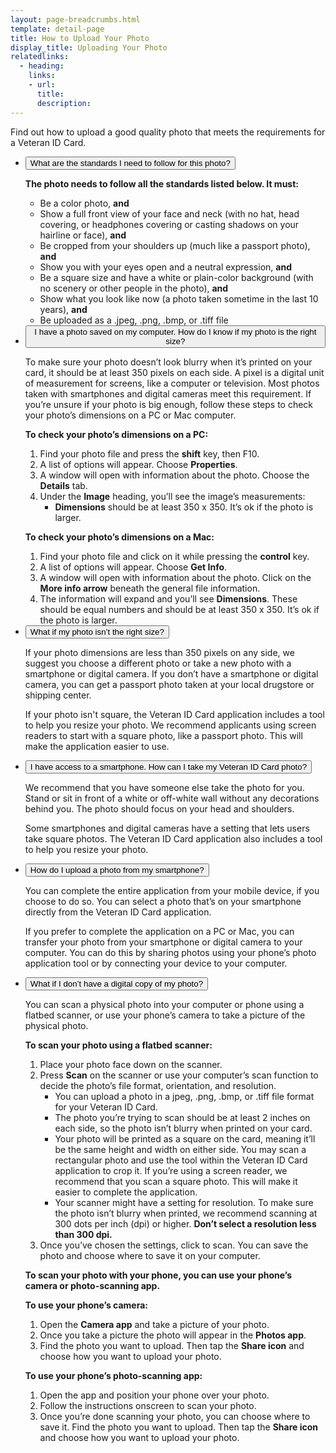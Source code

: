 ```yaml
---
layout: page-breadcrumbs.html
template: detail-page
title: How to Upload Your Photo
display_title: Uploading Your Photo
relatedlinks:
  - heading: 
    links:
    - url: 
      title: 
      description: 
---
```


<div class="va-introtext">

Find out how to upload a good quality photo that meets the requirements for a Veteran ID Card.

</div>

<div class="usa-accordion">
<ul class="usa-unstyled-list">
<li>
<button class="usa-button-unstyled usa-accordion-button" aria-controls="standards">What are the standards I need to follow for this photo?</button>
<div id="standards" class="usa-accordion-content">

<strong>The photo needs to follow all the standards listed below. It must:</strong>
<ul>
<li>Be a color photo, <strong>and</strong></li>
<li>Show a full front view of your face and neck (with no hat, head covering, or headphones covering or casting shadows on your hairline or face), <strong>and</strong></li>
<li>Be cropped from your shoulders up (much like a passport photo), <strong>and</strong></li>
<li>Show you with your eyes open and a neutral expression, <strong>and</strong></li>
<li>Be a square size and have a white or plain-color background (with no scenery or other people in the photo), <strong>and</strong></li>
<li>Show what you look like now (a photo taken sometime in the last 10 years), <strong>and</strong></li>
<li>Be uploaded as a .jpeg, .png, .bmp, or .tiff file</li>
</ul>

</div>
</li>
<li>
<button class="usa-button-unstyled usa-accordion-button" aria-controls="saved-photo">I have a photo saved on my computer. How do I know if my photo is the right size?</button>
<div id="saved-photo" class="usa-accordion-content">
 
To make sure your photo doesn’t look blurry when it’s printed on your card, it should be at least 350 pixels on each side. A pixel is a digital unit of measurement for screens, like a computer or television. Most photos taken with smartphones and digital cameras meet this requirement. 
If you’re unsure if your photo is big enough, follow these steps to check your photo’s dimensions on a PC or Mac computer. 

**To check your photo’s dimensions on a PC:**

1. Find your photo file and press the **shift** key, then F10. 
2. A list of options will appear. Choose **Properties**.
3. A window will open with information about the photo. Choose the **Details** tab.
4. Under the **Image** heading, you’ll see the image’s measurements:
   <ul>
   <li><strong>Dimensions</strong> should be at least 350 x 350. It’s ok if the photo is larger. </li>
   </ul>

**To check your photo’s dimensions on a Mac:**

1. Find your photo file and click on it while pressing the **control** key.
2. A list of options will appear. Choose **Get Info**.
3. A window will open with information about the photo. Click on the **More info arrow** beneath the general file information.
4. The information will expand and you’ll see **Dimensions**. These should be equal numbers and should be at least 350 x 350. It’s ok if the photo is larger. 

</div>
</li>
<li>
<button class="usa-button-unstyled usa-accordion-button" aria-controls="right-size">What if my photo isn’t the right size?</button>
<div id="right-size" class="usa-accordion-content">
 
If your photo dimensions are less than 350 pixels on any side, we suggest you choose a different photo or take a new photo with a smartphone or digital camera. If you don’t have a smartphone or digital camera, you can get a passport photo taken at your local drugstore or shipping center. 

If your photo isn't square, the Veteran ID Card application includes a tool to help you resize your photo. We recommend applicants using screen readers to start with a square photo, like a passport photo. This will make the application easier to use.  

</div>
</li>
<li>
<button class="usa-button-unstyled usa-accordion-button" aria-controls="access-smartphone">I have access to a smartphone. How can I take my Veteran ID Card photo?</button>
<div id="access-smartphone" class="usa-accordion-content">

We recommend that you have someone else take the photo for you. Stand or sit in front of a white or off-white wall without any decorations behind you. The photo should focus on your head and shoulders. 

Some smartphones and digital cameras have a setting that lets users take square photos. The Veteran ID Card application also includes a tool to help you resize your photo. 

</div>
</li>
<li>
<button class="usa-button-unstyled usa-accordion-button" aria-controls="upload-smartphone">How do I upload a photo from my smartphone?</button>
<div id="upload-smartphone" class="usa-accordion-content">

You can complete the entire application from your mobile device, if you choose to do so. You can select a photo that’s on your smartphone directly from the Veteran ID Card application. 

If you prefer to complete the application on a PC or Mac, you can transfer your photo from your smartphone or digital camera to your computer. You can do this by sharing photos using your phone’s photo application tool or by connecting your device to your computer.  

</div>
</li>
<li>
<button class="usa-button-unstyled usa-accordion-button" aria-controls="upload-physical">What if I don’t have a digital copy of my photo?</button>
<div id="upload-physical" class="usa-accordion-content">

You can scan a physical photo into your computer or phone using a flatbed scanner, or use your phone’s camera to take a picture of the physical photo.

**To scan your photo using a flatbed scanner:**
1. Place your photo face down on the scanner.
2. Press <strong>Scan</strong> on the scanner or use your computer’s scan function to decide the photo’s file format, orientation, and resolution.  
   <ul>
   <li>You can upload a photo in a jpeg, .png, .bmp, or .tiff file format for your Veteran ID Card.</li>
   <li>The photo you’re trying to scan should be at least 2 inches on each side, so the photo isn’t blurry when printed on your card.</li>
   <li>Your photo will be printed as a square on the card, meaning it’ll be the same height and width on either side. You may scan a rectangular photo and use the tool within the Veteran ID Card application to crop it. If you’re using a screen reader, we recommend that you scan a square photo. This will make it easier to complete the application.</li>
   <li>Your scanner might have a setting for resolution. To make sure the photo isn’t blurry when printed, we recommend scanning at 300 dots per inch (dpi) or higher. <strong>Don’t select a resolution less than 300 dpi.</strong></li>
   </ul>
3. Once you’ve chosen the settings, click to scan. You can save the photo and choose where to save it on your computer. 

**To scan your photo with your phone, you can use your phone’s camera or photo-scanning app.**

**To use your phone’s camera:**
1. Open the **Camera app** and take a picture of your photo.
2. Once you take a picture the photo will appear in the **Photos app**.
3. Find the photo you want to upload. Then tap the **Share icon** and choose how you want to upload your photo. 

**To use your phone’s photo-scanning app:**
1. Open the app and position your phone over your photo. 
2. Follow the instructions onscreen to scan your photo. 
3. Once you’re done scanning your photo, you can choose where to save it. Find the photo you want to upload. Then tap the **Share icon** and choose how you want to upload your photo.   

</div>
</li>
</ul>
</div>

<script src="https://standards.usa.gov/assets/js/vendor/uswds.min.js" type="text/javascript"></script>
